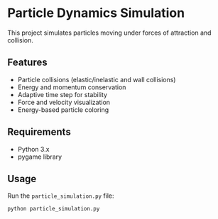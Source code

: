 # Particle Dynamics Simulation

This project simulates particles moving under forces of attraction and collision.

## Features
- Particle collisions (elastic/inelastic and wall collisions)
- Energy and momentum conservation
- Adaptive time step for stability
- Force and velocity visualization
- Energy-based particle coloring

## Requirements
- Python 3.x
- pygame library

## Usage
Run the `particle_simulation.py` file:
```bash
python particle_simulation.py
